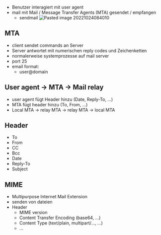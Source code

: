 - Benutzer interagiert mit user agent
- mail mit Mail / Message Transfer Agents (MTA) gesendet / empfangen
	- sendmail
![Pasted image 20221024084010](Pasted%20image%2020221024084010.png)

## MTA
- client sendet commands an Server
- Server antwortet mit numerischen reply codes und Zeichenketten
- normalerweise systemprozesse auf mail server
- port 25
- email format:
	- user@domain

## User agent -> MTA -> Mail relay
- user agent fügt Header hinzu (Date, Reply-To, ...)
- MTA fügt header hinzu (To, From, ...)
- Local MTA -> relay MTA -> relay MTA -> local MTA

## Header
- To
- From
- CC
- Bcc
- Date
- Reply-To
- Subject

## MIME
- Multipurpose Internet Mail Extension
- senden von dateien
- Header
	- MIME version
	- Content Transfer Encoding (base64, ...)
	- Content Type (text/plain, multipart/..., ...)
	- ...